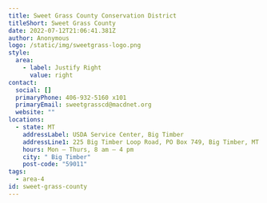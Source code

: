 ```yaml
---
title: Sweet Grass County Conservation District
titleShort: Sweet Grass County
date: 2022-07-12T21:06:41.381Z
author: Anonymous
logo: /static/img/sweetgrass-logo.png
style:
  area:
    - label: Justify Right
      value: right
contact:
  social: []
  primaryPhone: 406-932-5160 x101
  primaryEmail: sweetgrasscd@macdnet.org
  website: ""
locations:
  - state: MT
    addressLabel: USDA Service Center, Big Timber
    addressLine1: 225 Big Timber Loop Road, PO Box 749, Big Timber, MT 59011
    hours: Mon – Thurs, 8 am – 4 pm
    city: " Big Timber"
    post-code: "59011"
tags:
  - area-4
id: sweet-grass-county
---
```

